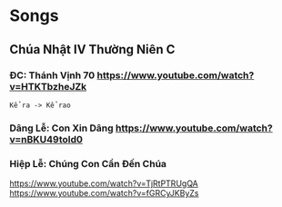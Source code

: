 # Songs
## Chúa Nhật IV Thường Niên C
### ĐC: Thánh Vịnh 70 https://www.youtube.com/watch?v=HTKTbzheJZk
`Kể ra -> Kể rao`
### Dâng Lễ: Con Xin Dâng https://www.youtube.com/watch?v=nBKU49told0
### Hiệp Lễ: Chúng Con Cần Đến Chúa 
https://www.youtube.com/watch?v=TjRtPTRUgQA 
https://www.youtube.com/watch?v=fGRCyJKByZs
